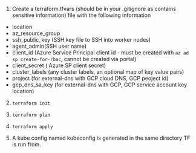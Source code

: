 1. Create a terraform.tfvars (should be in your .gitignore as contains sensitive information) file with the following information
-  location
-  az_resource_group
-  ssh_public_key (SSH key file to SSH into worker nodes)
-  agent_admin(SSH user name)
-  client_id (Azure Service Principal client id - must be created with `az ad sp create-for-rbac`, cannot be created via portal)
-  client_secret ( Azure SP client secret)
- cluster_labels (any cluster labels, an optional map of key value pairs)
- project (for external-dns with GCP cloud DNS, GCP peoject id)
- gcp_dns_sa_key (for external-dns with GCP, GCP service account key location)

2. `terraform init`

3. `terraform plan`

4. `terraform apply`

5. A kube config named kubeconfig is generated in the same directory TF is run from.
